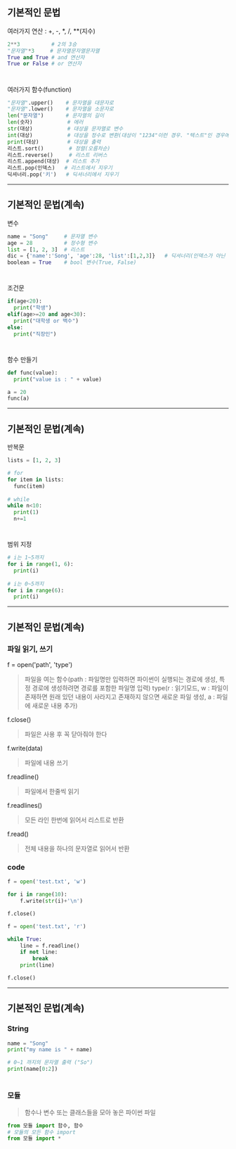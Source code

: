 ## 기본적인 문법
여러가지 연산 : +, -, *, /, **(지수)
```python
2**3          # 2의 3승
"문자열"*3     # 문자열문자열문자열
True and True # and 연산자
True or False # or 연산자
```
#
여러가지 함수(function)
```python
"문자열".upper()    # 문자열을 대문자로
"문자열".lower()    # 문자열을 소문자로
len("문자열")       # 문자열의 길이
len(숫자)           # 에러
str(대상)           # 대상을 문자열로 변수
int(대상)           # 대상을 정수로 변환(대상이 "1234"이런 경우. "텍스트"인 경우에는 에러가 난다.
print(대상)         # 대상을 출력
리스트.sort()        # 정렬(오름차순)
리스트.reverse()     # 리스트 리버스
리스트.append(대상)  # 리스트 추가
리스트.pop(인덱스)   # 리스트에서 지우기
딕셔너리.pop('키')   # 딕셔너리에서 지우기
```

---
## 기본적인 문법(계속)
변수
```python
name = "Song"     # 문자열 변수
age = 28          # 정수형 변수
list = [1, 2, 3]  # 리스트
dic = {'name':'Song', 'age':28, 'list':[1,2,3]}   # 딕셔너리(인덱스가 아닌 키 값으로 찾는다
boolean = True    # bool 변수(True, False)
```
#
조건문
```python
if(age<20):
  print("학생")
elif(age>=20 and age<30):
  print("대학생 or 백수")
else:
  print("직장인")
```
#
함수 만들기
```python
def func(value):
  print("value is : " + value)

a = 20
func(a)
```
---
## 기본적인 문법(계속)
반복문
```python
lists = [1, 2, 3]

# for
for item in lists:
  func(item)
  
# while
while n<10:
  print(1)
  n+=1
```
#
범위 지정
```python
# i는 1~5까지
for i in range(1, 6):
  print(i)
  
# i는 0~5까지
for i in range(6):
  print(i)
```
---
## 기본적인 문법(계속)
### 파일 읽기, 쓰기
f = open('path', 'type')
> 파일을 여는 함수(path : 파일명만 입력하면 파이썬이 실행되는 경로에 생성, 특정 경로에 생성하려면 경로를 포함한 파일명 입력)
> type(r : 읽기모드, w : 파일이 존재하면 원래 있던 내용이 사라지고 존재하지 않으면 새로운 파일 생성, a : 파일에 새로운 내용 추가)

f.close()
> 파일은 사용 후 꼭 닫아줘야 한다

f.write(data)
> 파일에 내용 쓰기

f.readline()
> 파일에서 한줄씩 읽기

f.readlines()
> 모든 라인 한번에 읽어서 리스트로 반환

f.read()
> 전체 내용을 하나의 문자열로 읽어서 반환

### code
```python
f = open('test.txt', 'w')

for i in range(10):
    f.write(str(i)+'\n')

f.close()

f = open('test.txt', 'r')

while True:
    line = f.readline()
    if not line:
        break
    print(line)

f.close()
```
---
## 기본적인 문법(계속)
### String
```python
name = "Song"
print("my name is " + name)

# 0~1 까지의 문자열 출력 ("So")
print(name[0:2])
```
#
### 모듈
> 함수나 변수 또는 클래스들을 모아 놓은 파이썬 파일
```python
from 모듈 import 함수, 함수
# 모듈의 모든 함수 import
from 모듈 import *
```
